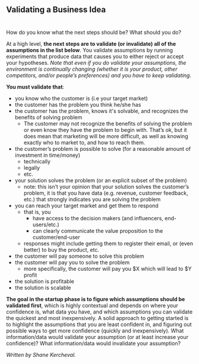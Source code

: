 

## Validating a Business Idea
#
How do you know what the next steps should be? What should you do?

At a high level, **the next steps are to validate (or invalidate) all of the assumptions in the list below**. You validate assumptions by running experiments that produce data that causes you to either reject or accept your hypotheses. _Note that even if you do validate your assumptions, the environment is continually changing (whether it is your product, other competitors, and/or people’s preferences) and you have to keep validating_.

**You must validate that**:

- you know who the customer is (i.e your target market)
- the customer has the problem you think he/she has
- the customer has the problem, knows it's solvable, and recognizes the benefits of solving problem
    - The customer may not recognize the benefits of solving the problem or even know they have the problem to begin with. That’s ok, but it does mean that marketing will be more difficult, as well as knowing exactly who to market to, and how to reach them.
- the customer’s problem is possible to solve (for a reasonable amount of investment in time/money)
    - technically
    - legally
    - etc.
- your solution solves the problem (or an explicit subset of the problem)
    - note: this isn’t your opinion that your solution solves the customer’s problem, it is that you have data (e.g. revenue, customer feedback, etc.) that strongly indicates you are solving the problem
- you can reach your target market and get them to respond
    - that is, you
        - have access to the decision makers (and influencers, end-users/etc.)
        - can clearly communicate the value proposition to the customer/end-user
    - responses might include getting them to register their email, or (even better) to buy the product, etc.
- the customer will pay someone to solve this problem
- the customer will pay you to solve the problem
    - more specifically, the customer will pay you $X which will lead to $Y profit
- the solution is profitable
- the solution is scalable

**The goal in the startup phase is to figure which assumptions should be validated first**, which is highly contextual and depends on where your confidence is, what data you have, and which assumptions you can validate the quickest and most inexpensively. A solid approach to getting started is to highlight the assumptions that you are least confident in, and figuring out possible ways to get more confidence (quickly and inexpensively). What information/data would validate your assumption (or at least increase your confidence)? What information/data would invalidate your assumption?

_Written by Shane Kercheval._

